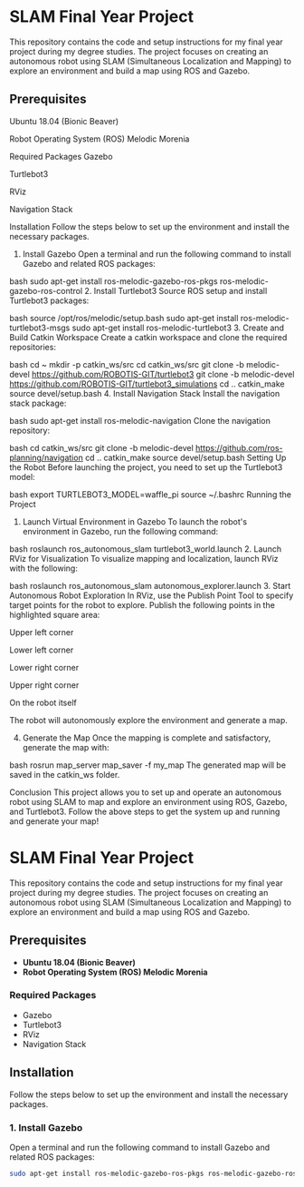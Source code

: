 # SLAM Final Year Project
This repository contains the code and setup instructions for my final year project during my degree studies. The project focuses on creating an autonomous robot using SLAM (Simultaneous Localization and Mapping) to explore an environment and build a map using ROS and Gazebo.

## Prerequisites
Ubuntu 18.04 (Bionic Beaver)

Robot Operating System (ROS) Melodic Morenia

Required Packages
Gazebo

Turtlebot3

RViz

Navigation Stack

Installation
Follow the steps below to set up the environment and install the necessary packages.

1. Install Gazebo
Open a terminal and run the following command to install Gazebo and related ROS packages:

bash
sudo apt-get install ros-melodic-gazebo-ros-pkgs ros-melodic-gazebo-ros-control
2. Install Turtlebot3
Source ROS setup and install Turtlebot3 packages:

bash
source /opt/ros/melodic/setup.bash
sudo apt-get install ros-melodic-turtlebot3-msgs
sudo apt-get install ros-melodic-turtlebot3
3. Create and Build Catkin Workspace
Create a catkin workspace and clone the required repositories:

bash
cd ~
mkdir -p catkin_ws/src
cd catkin_ws/src
git clone -b melodic-devel https://github.com/ROBOTIS-GIT/turtlebot3
git clone -b melodic-devel https://github.com/ROBOTIS-GIT/turtlebot3_simulations
cd ..
catkin_make
source devel/setup.bash
4. Install Navigation Stack
Install the navigation stack package:

bash
sudo apt-get install ros-melodic-navigation
Clone the navigation repository:

bash
cd catkin_ws/src
git clone -b melodic-devel https://github.com/ros-planning/navigation
cd ..
catkin_make
source devel/setup.bash
Setting Up the Robot
Before launching the project, you need to set up the Turtlebot3 model:

bash
export TURTLEBOT3_MODEL=waffle_pi
source ~/.bashrc
Running the Project
1. Launch Virtual Environment in Gazebo
To launch the robot's environment in Gazebo, run the following command:

bash
roslaunch ros_autonomous_slam turtlebot3_world.launch
2. Launch RViz for Visualization
To visualize mapping and localization, launch RViz with the following:

bash
roslaunch ros_autonomous_slam autonomous_explorer.launch
3. Start Autonomous Robot Exploration
In RViz, use the Publish Point Tool to specify target points for the robot to explore. Publish the following points in the highlighted square area:

Upper left corner

Lower left corner

Lower right corner

Upper right corner

On the robot itself

The robot will autonomously explore the environment and generate a map.

4. Generate the Map
Once the mapping is complete and satisfactory, generate the map with:

bash
rosrun map_server map_saver -f my_map
The generated map will be saved in the catkin_ws folder.

Conclusion
This project allows you to set up and operate an autonomous robot using SLAM to map and explore an environment using ROS, Gazebo, and Turtlebot3. Follow the above steps to get the system up and running and generate your map!


# SLAM Final Year Project

This repository contains the code and setup instructions for my final year project during my degree studies. The project focuses on creating an autonomous robot using SLAM (Simultaneous Localization and Mapping) to explore an environment and build a map using ROS and Gazebo.

## Prerequisites

- **Ubuntu 18.04 (Bionic Beaver)**
- **Robot Operating System (ROS) Melodic Morenia**

### Required Packages

- Gazebo
- Turtlebot3
- RViz
- Navigation Stack

## Installation

Follow the steps below to set up the environment and install the necessary packages.

### 1. Install Gazebo

Open a terminal and run the following command to install Gazebo and related ROS packages:

```bash
sudo apt-get install ros-melodic-gazebo-ros-pkgs ros-melodic-gazebo-ros-control
